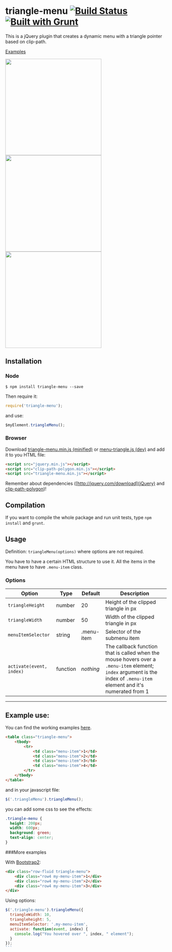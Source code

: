 triangle-menu
[![Build Status](https://travis-ci.org/andrusieczko/triangle-menu.png?branch=master)](https://travis-ci.org/andrusieczko/triangle-menu)
[![Built with Grunt](https://cdn.gruntjs.com/builtwith.png)](http://gruntjs.com/)
=============

This is a jQuery plugin that creates a dynamic menu with a triangle pointer based on clip-path.

[Examples](http://andrusieczko.github.io/triangle-menu)

<img src="http://www.andrusieczko.pl/others/files_to_share/triangleMenu2.png" width="300">
<img src="http://www.andrusieczko.pl/others/files_to_share/triangleMenu.png" width="300">
<img src="http://www.andrusieczko.pl/others/files_to_share/triangleMenu3.png" width="300">

## Installation

### Node

`$ npm install triangle-menu --save`

Then require it:

```javascript
require('triangle-menu');
```

and use:
```javascript
$myElement.triangleMenu();
```

### Browser

Download [triangle-menu.min.js (minified)](https://raw.github.com/andrusieczko/triangle-menu/master/build/triangle-menu.min.js) or [menu-triangle.js (dev)](https://raw.github.com/andrusieczko/triangle-menu/master/js/triangle-menu.js) and add it to you HTML file:

```html
<script src="jquery.min.js"></script>
<script src="clip-path-polygon.min.js"></script>
<script src="triangle-menu.min.js"></script>
```

Remember about dependencies ([http://jquery.com/download](jQuery) and [clip-path-polygon](https://github.com/andrusieczko/clip-path-polygon))!

Compilation
-------

If you want to compile the whole package and run unit tests, type `npm install` and `grunt`.

Usage
-------
Definition:
`triangleMenu(options)` where options are not required.

You have to have a certain HTML structure to use it. All the items in the menu have to have `.menu-item` class.

### Options

| Option | Type | Default | Description |
| ------ | ---- | ------- | ----------- |
| `triangleHeight` | number | 20 | Height of the clipped triangle in px |
| `triangleWidth` | number | 50 | Width of the clipped triangle in px |
| `menuItemSelector` | string | .menu-item | Selector of the submenu item |
| `activate(event, index)` | function | *nothing* | The callback function that is called when the mouse hovers over a `.menu-item` element; `index` argument is the index of `.menu-item` element and it's numerated from 1 |

---

## Example use:
You can find the working examples [here](http://andrusieczko.github.io/triangle-menu).
```html
<table class="triangle-menu">
    <tbody>
        <tr>
            <td class="menu-item">1</td>
            <td class="menu-item">2</td>
            <td class="menu-item">3</td>
            <td class="menu-item">4</td>
        </tr>
    </tbody>
</table>
```
and in your javascript file:
```javascript
$('.triangleMenu').triangleMenu();
```
you can add some css to see the effects:
```css
.triangle-menu {
  height: 200px;
  width: 600px;
  background: green;
  text-align: center;
}
```

###More examples

With [Bootstrap2](http://getbootstrap.com/2.3.2/):
```html
<div class="row-fluid triangle-menu">
    <div class="row4 my-menu-item">1</div>
    <div class="row4 my-menu-item">2</div>
    <div class="row4 my-menu-item">3</div>
</div>
```

Using options:
````javascript
$('.triangle-menu').triangleMenu({
  triangleWidth: 10,
  triangleheight: 5,
  menuItemSelector: '.my-menu-item',
  activate: function(event, index) {
    console.log("You hovered over ", index, " element");
  }
});
```